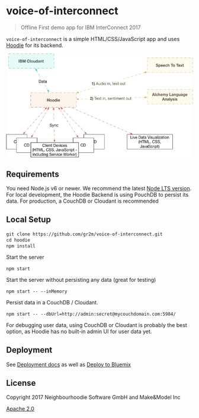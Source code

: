 # voice-of-interconnect

>  Offline First demo app for IBM InterConnect 2017

`voice-of-interconnect` is a simple HTML/CSS/JavaScript app and uses [Hoodie](https://github.com/hoodiehq/hoodie)
for its backend.

![System Architecture](assets/system-architecture.png)

## Requirements

You need Node.js v6 or newer. We recommend the latest [Node LTS version](https://nodejs.org/en/).
For local development, the Hoodie Backend is using PouchDB to persist its data.
For production, a CouchDB or Cloudant is recommended

## Local Setup

```
git clone https://github.com/gr2m/voice-of-interconnect.git
cd hoodie
npm install
```

Start the server

```
npm start
```

Start the server without persisting any data (great for testing)

```
npm start -- --inMemory
```

Persist data in a CouchDB / Cloudant.

```
npm start -- --dbUrl=http://admin:secret@mycouchdomain.com:5984/
```

For debugging user data, using CouchDB or Cloudant is probably the best option,
as Hoodie has no built-in admin UI for user data yet.

## Deployment

See [Deployment docs](http://docs.hood.ie/en/latest/guides/deployment.html) as well as [Deploy to Bluemix](https://github.com/hoodiehq/hoodie-app-tracker/blob/master/deployment.md#deploy-with-bluemix)

## License

Copyright 2017 Neighbourhoodie Software GmbH and Make&Model Inc

[Apache 2.0](LICENSE)
